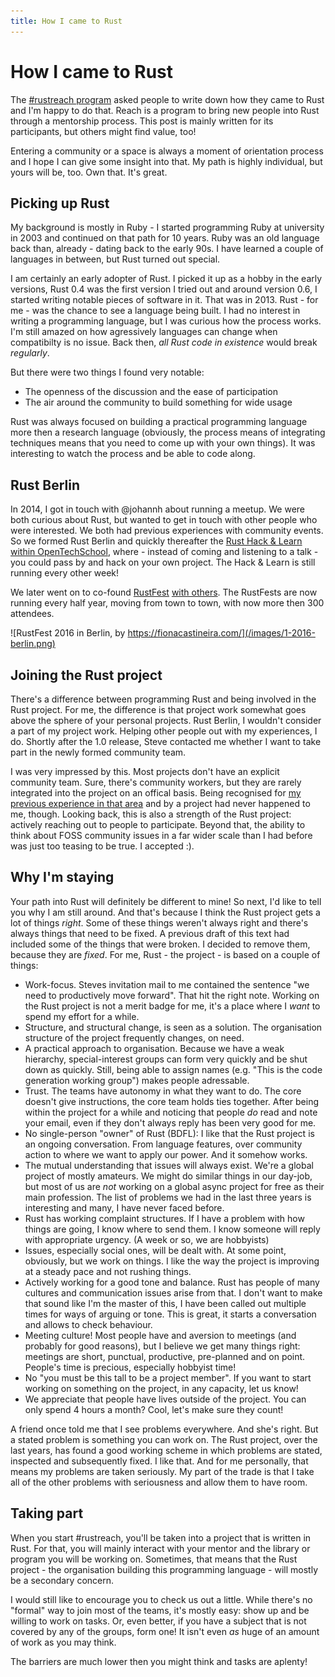 ```yaml
---
title: How I came to Rust
---
```


# How I came to Rust

The [#rustreach program](http://reach.rust-lang.org) asked people to write down how they came to Rust and I'm happy to do that. Reach is a program to bring new people into Rust through a mentorship process. This post is mainly written for its participants, but others might find value, too! 

Entering a community or a space is always a moment of orientation process and I hope I can give some insight into that. My path is highly individual, but yours will be, too. Own that. It's great.

## Picking up Rust

My background is mostly in Ruby - I started programming Ruby at university in 2003 and continued on that path for 10 years. Ruby was an old language back than, already - dating back to the early 90s. I have learned a couple of languages in between, but Rust turned out special.

I am certainly an early adopter of Rust. I picked it up as a hobby in the early versions, Rust 0.4 was the first version I tried out and around version 0.6, I started writing notable pieces of software in it. That was in 2013. Rust - for me - was the chance to see a language being built. I had no interest in writing a programming language, but I was curious how the process works. I'm still amazed on how agressively languages can change when compatibilty is no issue. Back then, _all Rust code in existence_ would break _regularly_.

But there were two things I found very notable:

* The openness of the discussion and the ease of participation
* The air around the community to build something for wide usage

Rust was always focused on building a practical programming language more then a research language (obviously, the process means of integrating techniques means that you need to come up with your own things). It was interesting to watch the process and be able to code along.

## Rust Berlin

In 2014, I got in touch with @johannh about running a meetup. We were both curious about Rust, but wanted to get in touch with other people who were interested. We both had previous experiences with community events. So we formed Rust Berlin and quickly thereafter the [Rust Hack & Learn within OpenTechSchool](https://www.meetup.com/opentechschool-berlin/), where - instead of coming and listening to a talk - you could pass by and hack on your own project. The Hack & Learn is still running every other week!

We later went on to co-found [RustFest](https://blog.rustfest.eu/past_events/) [with others](http://2016.rustfest.eu/about/). The RustFests are now running every half year, moving from town to town, with now more then 300 attendees.
 
![RustFest 2016 in Berlin, by https://fionacastineira.com/](/images/1-2016-berlin.png)

## Joining the Rust project

There's a difference between programming Rust and being involved in the Rust project. For me, the difference is that project work somewhat goes above the sphere of your personal projects. Rust Berlin, I wouldn't consider a part of my project work. Helping other people out with my experiences, I do. Shortly after the 1.0 release, Steve contacted me whether I want to take part in the newly formed community team.

I was very impressed by this. Most projects don't have an explicit community team. Sure, there's community workers, but they are rarely integrated into the project on an offical basis. Being recognised for [my previous experience in that area](https://skade.me/profile.html#community-person) and by a project had never happened to me, though. Looking back, this is also a strength of the Rust project: actively reaching out to people to participate. Beyond that, the ability to think about FOSS community issues in a far wider scale than I had before was just too teasing to be true. I accepted :).

## Why I'm staying

Your path into Rust will definitely be different to mine! So next, I'd like to tell you why I am still around. And that's because I think the Rust project gets a lot of things _right_. Some of these things weren't always right and there's always things that need to be fixed. A previous draft of this text had included some of the things that were broken. I decided to remove them, because they are _fixed_. For me, Rust - the project - is based on a couple of things:

* Work-focus. Steves invitation mail to me contained the sentence "we need to productively move forward". That hit the right note. Working on the Rust project is not a merit badge for me, it's a place where I _want_ to spend my effort for a while.
* Structure, and structural change, is seen as a solution. The organisation structure of the project frequently changes, on need.
* A practical approach to organisation. Because we have a weak hierarchy, special-interest groups can form very quickly and be shut down as quickly. Still, being able to assign names (e.g. "This is the code generation working group") makes people adressable.
* Trust. The teams have autonomy in what they want to do. The core doesn't give instructions, the core team holds ties together. After being within the project for a while and noticing that people _do_ read and note your email, even if they don't always reply has been very good for me.
* No single-person "owner" of Rust (BDFL): I like that the Rust project is an ongoing conversation. From language features, over community action to where we want to apply our power. And it somehow works.
* The mutual understanding that issues will always exist. We're a global project of mostly amateurs. We might do similar things in our day-job, but most of us are _not_ working on a global async project for free as their main profession. The list of problems we had in the last three years is interesting and many, I have never faced before.
* Rust has working complaint structures. If I have a problem with how things are going, I know where to send them. I know someone will reply with appropriate urgency. (A week or so, we are hobbyists)
* Issues, especially social ones, will be dealt with. At some point, obviously, but we work on things. I like the way the project is improving at a steady pace and not rushing things.
* Actively working for a good tone and balance. Rust has people of many cultures and communication issues arise from that. I don't want to make that sound like I'm the master of this, I have been called out multiple times for ways of arguing or tone. This is great, it starts a conversation and allows to check behaviour.
* Meeting culture! Most people have and aversion to meetings (and probably for good reasons), but I believe we get many things right: meetings are short, punctual, productive, pre-planned and on point. People's time is precious, especially hobbyist time!
* No "you must be this tall to be a project member". If you want to start working on something on the project, in any capacity, let us know!
* We appreciate that people have lives outside of the project. You can only spend 4 hours a month? Cool, let's make sure they count!

A friend once told me that I see problems everywhere. And she's right. But a stated problem is something you can work on. The Rust project, over the last years, has found a good working scheme in which problems are stated, inspected and subsequently fixed. I like that. And for me personally, that means my problems are taken seriously. My part of the trade is that I take all of the other problems with seriousness and allow them to have room.

## Taking part

When you start #rustreach, you'll be taken into a project that is written in Rust. For that, you will mainly interact with your mentor and the library or program you will be working on. Sometimes, that means that the Rust project - the organisation building this programming language - will mostly be a secondary concern.

I would still like to encourage you to check us out a little. While there's no "formal" way to join most of the teams, it's mostly easy: show up and be willing to work on tasks. Or, even better, if you have a subject that is not covered by any of the groups, form one! It isn't even _as_ huge of an amount of work as you may think.

The barriers are much lower then you might think and tasks are aplenty!
